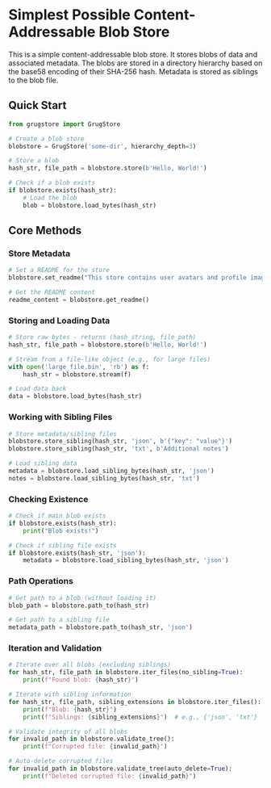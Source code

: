 # Simplest Possible Content-Addressable Blob Store

This is a simple content-addressable blob store. It stores blobs of data and
associated metadata. The blobs are stored in a directory hierarchy based on the
base58 encoding of their SHA-256 hash. Metadata is stored as siblings to
the blob file. 

## Quick Start

```python
from grugstore import GrugStore

# Create a blob store
blobstore = GrugStore('some-dir', hierarchy_depth=3)

# Store a blob
hash_str, file_path = blobstore.store(b'Hello, World!')

# Check if a blob exists
if blobstore.exists(hash_str):
    # Load the blob
    blob = blobstore.load_bytes(hash_str)
```

## Core Methods

### Store Metadata

```python
# Set a README for the store
blobstore.set_readme("This store contains user avatars and profile images")

# Get the README content
readme_content = blobstore.get_readme()
```

### Storing and Loading Data

```python
# Store raw bytes - returns (hash_string, file_path)
hash_str, file_path = blobstore.store(b'Hello, World!')

# Stream from a file-like object (e.g., for large files)
with open('large_file.bin', 'rb') as f:
    hash_str = blobstore.stream(f)

# Load data back
data = blobstore.load_bytes(hash_str)
```

### Working with Sibling Files

```python
# Store metadata/sibling files
blobstore.store_sibling(hash_str, 'json', b'{"key": "value"}')
blobstore.store_sibling(hash_str, 'txt', b'Additional notes')

# Load sibling data
metadata = blobstore.load_sibling_bytes(hash_str, 'json')
notes = blobstore.load_sibling_bytes(hash_str, 'txt')
```

### Checking Existence

```python
# Check if main blob exists
if blobstore.exists(hash_str):
    print("Blob exists!")

# Check if sibling file exists
if blobstore.exists(hash_str, 'json'):
    metadata = blobstore.load_sibling_bytes(hash_str, 'json')
```

### Path Operations

```python
# Get path to a blob (without loading it)
blob_path = blobstore.path_to(hash_str)

# Get path to a sibling file
metadata_path = blobstore.path_to(hash_str, 'json')
```

### Iteration and Validation

```python
# Iterate over all blobs (excluding siblings)
for hash_str, file_path in blobstore.iter_files(no_sibling=True):
    print(f"Found blob: {hash_str}")

# Iterate with sibling information
for hash_str, file_path, sibling_extensions in blobstore.iter_files():
    print(f"Blob: {hash_str}")
    print(f"Siblings: {sibling_extensions}")  # e.g., {'json', 'txt'}

# Validate integrity of all blobs
for invalid_path in blobstore.validate_tree():
    print(f"Corrupted file: {invalid_path}")

# Auto-delete corrupted files
for invalid_path in blobstore.validate_tree(auto_delete=True):
    print(f"Deleted corrupted file: {invalid_path}")
```
